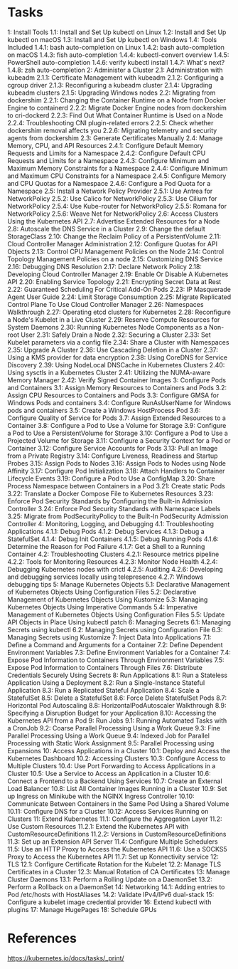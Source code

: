 # Tasks

1: Install Tools
    1.1: Install and Set Up kubectl on Linux
    1.2: Install and Set Up kubectl on macOS
    1.3: Install and Set Up kubectl on Windows
    1.4: Tools Included
        1.4.1: bash auto-completion on Linux
        1.4.2: bash auto-completion on macOS
        1.4.3: fish auto-completion
        1.4.4: kubectl-convert overview
        1.4.5: PowerShell auto-completion
        1.4.6: verify kubectl install
        1.4.7: What's next?
        1.4.8: zsh auto-completion
2: Administer a Cluster
    2.1: Administration with kubeadm
        2.1.1: Certificate Management with kubeadm
        2.1.2: Configuring a cgroup driver
        2.1.3: Reconfiguring a kubeadm cluster
        2.1.4: Upgrading kubeadm clusters
        2.1.5: Upgrading Windows nodes
    2.2: Migrating from dockershim
        2.2.1: Changing the Container Runtime on a Node from Docker Engine to containerd
        2.2.2: Migrate Docker Engine nodes from dockershim to cri-dockerd
        2.2.3: Find Out What Container Runtime is Used on a Node
        2.2.4: Troubleshooting CNI plugin-related errors
        2.2.5: Check whether dockershim removal affects you
        2.2.6: Migrating telemetry and security agents from dockershim
    2.3: Generate Certificates Manually
        2.4: Manage Memory, CPU, and API Resources
        2.4.1: Configure Default Memory Requests and Limits for a Namespace
        2.4.2: Configure Default CPU Requests and Limits for a Namespace
        2.4.3: Configure Minimum and Maximum Memory Constraints for a Namespace
        2.4.4: Configure Minimum and Maximum CPU Constraints for a Namespace
        2.4.5: Configure Memory and CPU Quotas for a Namespace
        2.4.6: Configure a Pod Quota for a Namespace
    2.5: Install a Network Policy Provider
        2.5.1: Use Antrea for NetworkPolicy
        2.5.2: Use Calico for NetworkPolicy
        2.5.3: Use Cilium for NetworkPolicy
        2.5.4: Use Kube-router for NetworkPolicy
        2.5.5: Romana for NetworkPolicy
        2.5.6: Weave Net for NetworkPolicy
    2.6: Access Clusters Using the Kubernetes API
    2.7: Advertise Extended Resources for a Node
    2.8: Autoscale the DNS Service in a Cluster
    2.9: Change the default StorageClass
    2.10: Change the Reclaim Policy of a PersistentVolume
    2.11: Cloud Controller Manager Administration
    2.12: Configure Quotas for API Objects
    2.13: Control CPU Management Policies on the Node
    2.14: Control Topology Management Policies on a node
    2.15: Customizing DNS Service
    2.16: Debugging DNS Resolution
    2.17: Declare Network Policy
    2.18: Developing Cloud Controller Manager
    2.19: Enable Or Disable A Kubernetes API
    2.20: Enabling Service Topology
    2.21: Encrypting Secret Data at Rest
    2.22: Guaranteed Scheduling For Critical Add-On Pods
    2.23: IP Masquerade Agent User Guide
    2.24: Limit Storage Consumption
    2.25: Migrate Replicated Control Plane To Use Cloud Controller Manager
    2.26: Namespaces Walkthrough
    2.27: Operating etcd clusters for Kubernetes
    2.28: Reconfigure a Node's Kubelet in a Live Cluster
    2.29: Reserve Compute Resources for System Daemons
    2.30: Running Kubernetes Node Components as a Non-root User
    2.31: Safely Drain a Node
    2.32: Securing a Cluster
    2.33: Set Kubelet parameters via a config file
    2.34: Share a Cluster with Namespaces
    2.35: Upgrade A Cluster
    2.36: Use Cascading Deletion in a Cluster
    2.37: Using a KMS provider for data encryption
    2.38: Using CoreDNS for Service Discovery
    2.39: Using NodeLocal DNSCache in Kubernetes Clusters
    2.40: Using sysctls in a Kubernetes Cluster
    2.41: Utilizing the NUMA-aware Memory Manager
    2.42: Verify Signed Container Images
3: Configure Pods and Containers
    3.1: Assign Memory Resources to Containers and Pods
    3.2: Assign CPU Resources to Containers and Pods
    3.3: Configure GMSA for Windows Pods and containers
    3.4: Configure RunAsUserName for Windows pods and containers
    3.5: Create a Windows HostProcess Pod
    3.6: Configure Quality of Service for Pods
    3.7: Assign Extended Resources to a Container
    3.8: Configure a Pod to Use a Volume for Storage
    3.9: Configure a Pod to Use a PersistentVolume for Storage
    3.10: Configure a Pod to Use a Projected Volume for Storage
    3.11: Configure a Security Context for a Pod or Container
    3.12: Configure Service Accounts for Pods
    3.13: Pull an Image from a Private Registry
    3.14: Configure Liveness, Readiness and Startup Probes
    3.15: Assign Pods to Nodes
    3.16: Assign Pods to Nodes using Node Affinity
    3.17: Configure Pod Initialization
    3.18: Attach Handlers to Container Lifecycle Events
    3.19: Configure a Pod to Use a ConfigMap
    3.20: Share Process Namespace between Containers in a Pod
    3.21: Create static Pods
    3.22: Translate a Docker Compose File to Kubernetes Resources
    3.23: Enforce Pod Security Standards by Configuring the Built-in Admission Controller
    3.24: Enforce Pod Security Standards with Namespace Labels
    3.25: Migrate from PodSecurityPolicy to the Built-In PodSecurity Admission Controller
4: Monitoring, Logging, and Debugging
    4.1: Troubleshooting Applications
        4.1.1: Debug Pods
        4.1.2: Debug Services
        4.1.3: Debug a StatefulSet
        4.1.4: Debug Init Containers
        4.1.5: Debug Running Pods
        4.1.6: Determine the Reason for Pod Failure
        4.1.7: Get a Shell to a Running Container
    4.2: Troubleshooting Clusters
        4.2.1: Resource metrics pipeline
        4.2.2: Tools for Monitoring Resources
        4.2.3: Monitor Node Health
        4.2.4: Debugging Kubernetes nodes with crictl
        4.2.5: Auditing
        4.2.6: Developing and debugging services locally using telepresence
        4.2.7: Windows debugging tips
5: Manage Kubernetes Objects
    5.1: Declarative Management of Kubernetes Objects Using Configuration Files
    5.2: Declarative Management of Kubernetes Objects Using Kustomize
    5.3: Managing Kubernetes Objects Using Imperative Commands
    5.4: Imperative Management of Kubernetes Objects Using Configuration Files
    5.5: Update API Objects in Place Using kubectl patch
6: Managing Secrets
    6.1: Managing Secrets using kubectl
    6.2: Managing Secrets using Configuration File
    6.3: Managing Secrets using Kustomize
7: Inject Data Into Applications
    7.1: Define a Command and Arguments for a Container
    7.2: Define Dependent Environment Variables
    7.3: Define Environment Variables for a Container
    7.4: Expose Pod Information to Containers Through Environment Variables
    7.5: Expose Pod Information to Containers Through Files
    7.6: Distribute Credentials Securely Using Secrets
8: Run Applications
    8.1: Run a Stateless Application Using a Deployment
    8.2: Run a Single-Instance Stateful Application
    8.3: Run a Replicated Stateful Application
    8.4: Scale a StatefulSet
    8.5: Delete a StatefulSet
    8.6: Force Delete StatefulSet Pods
    8.7: Horizontal Pod Autoscaling
    8.8: HorizontalPodAutoscaler Walkthrough
    8.9: Specifying a Disruption Budget for your Application
    8.10: Accessing the Kubernetes API from a Pod
9: Run Jobs
    9.1: Running Automated Tasks with a CronJob
    9.2: Coarse Parallel Processing Using a Work Queue
    9.3: Fine Parallel Processing Using a Work Queue
    9.4: Indexed Job for Parallel Processing with Static Work Assignment
    9.5: Parallel Processing using Expansions
10: Access Applications in a Cluster
    10.1: Deploy and Access the Kubernetes Dashboard
    10.2: Accessing Clusters
    10.3: Configure Access to Multiple Clusters
    10.4: Use Port Forwarding to Access Applications in a Cluster
    10.5: Use a Service to Access an Application in a Cluster
    10.6: Connect a Frontend to a Backend Using Services
    10.7: Create an External Load Balancer
    10.8: List All Container Images Running in a Cluster
    10.9: Set up Ingress on Minikube with the NGINX Ingress Controller
    10.10: Communicate Between Containers in the Same Pod Using a Shared Volume
    10.11: Configure DNS for a Cluster
    10.12: Access Services Running on Clusters
11: Extend Kubernetes
    11.1: Configure the Aggregation Layer
    11.2: Use Custom Resources
    11.2.1: Extend the Kubernetes API with CustomResourceDefinitions
    11.2.2: Versions in CustomResourceDefinitions
    11.3: Set up an Extension API Server
    11.4: Configure Multiple Schedulers
    11.5: Use an HTTP Proxy to Access the Kubernetes API
    11.6: Use a SOCKS5 Proxy to Access the Kubernetes API
    11.7: Set up Konnectivity service
12: TLS
    12.1: Configure Certificate Rotation for the Kubelet
    12.2: Manage TLS Certificates in a Cluster
    12.3: Manual Rotation of CA Certificates
13: Manage Cluster Daemons
    13.1: Perform a Rolling Update on a DaemonSet
    13.2: Perform a Rollback on a DaemonSet
14: Networking
    14.1: Adding entries to Pod /etc/hosts with HostAliases
    14.2: Validate IPv4/IPv6 dual-stack
15: Configure a kubelet image credential provider
16: Extend kubectl with plugins
17: Manage HugePages
18: Schedule GPUs


# References
https://kubernetes.io/docs/tasks/_print/